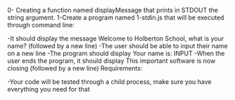 0- Creating a function named displayMessage that prints in STDOUT the string argument.
1-Create a program named 1-stdin.js that will be executed through command line:

-It should display the message Welcome to Holberton School, what is your name? (followed by a new line)
-The user should be able to input their name on a new line
-The program should display Your name is: INPUT
-When the user ends the program, it should display This important software is now closing (followed by a new line)
Requirements:

-Your code will be tested through a child process, make sure you have everything you need for that
